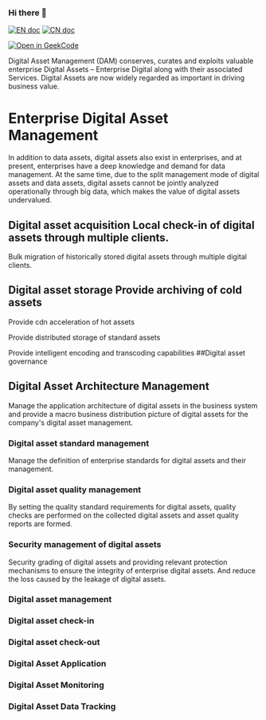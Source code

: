 ### Hi there 👋

<!--
**jiwuDAM/jiwuDAM** is a ✨ _special_ ✨ repository because its `README.md` (this file) appears on your GitHub profile.

Here are some ideas to get you started:

- 🔭 I’m currently working on ...
- 🌱 I’m currently learning ...
- 👯 I’m looking to collaborate on ...
- 🤔 I’m looking for help with ...
- 💬 Ask me about ...
- 📫 How to reach me: ...
- 😄 Pronouns: ...
- ⚡ Fun fact: ...
-->
[![EN doc](https://img.shields.io/badge/document-English-blue.svg)](README.md)
[![CN doc](https://img.shields.io/badge/文档-中文版-blue.svg)](README_CN.md)

[![Open in GeekCode](https://geekcode.cloud/button/open-in-geekcode.svg)](https://geekcode.cloud/https://github.com/jiwuDAM/jiwuDAM)



Digital Asset Management (DAM) conserves, curates and exploits valuable enterprise Digital Assets – Enterprise Digital along with their associated Services.  Digital Assets are now widely regarded as important in driving business value.

# Enterprise Digital Asset Management

In addition to data assets, digital assets also exist in enterprises, and at present, enterprises have a deep knowledge and demand for data management. At the same time, due to the split management mode of digital assets and data assets, digital assets cannot be jointly analyzed operationally through big data, which makes the value of digital assets undervalued.

## Digital asset acquisition Local check-in of digital assets through multiple clients.

Bulk migration of historically stored digital assets through multiple digital clients. 

## Digital asset storage Provide archiving of cold assets

Provide cdn acceleration of hot assets

Provide distributed storage of standard assets

Provide intelligent encoding and transcoding capabilities ##Digital asset governance

## Digital Asset Architecture Management

Manage the application architecture of digital assets in the business system and provide a macro business distribution picture of digital assets for the company's digital asset management.

### Digital asset standard management

Manage the definition of enterprise standards for digital assets and their management.

### Digital asset quality management

By setting the quality standard requirements for digital assets, quality checks are performed on the collected digital assets and asset quality reports are formed.

### Security management of digital assets

Security grading of digital assets and providing relevant protection mechanisms to ensure the integrity of enterprise digital assets. And reduce the loss caused by the leakage of digital assets.

### Digital asset management 

### Digital asset check-in 

### Digital asset check-out

### Digital Asset Application

### Digital Asset Monitoring

### Digital Asset Data Tracking
